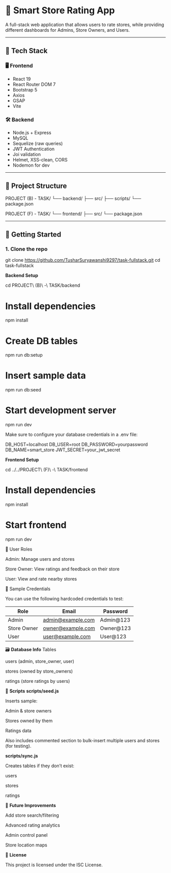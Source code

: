 # 🛒 Smart Store Rating App

A full-stack web application that allows users to rate stores, while providing different dashboards for Admins, Store Owners, and Users.

---

## 🧱 Tech Stack

### 🖥 Frontend
- React 19
- React Router DOM 7
- Bootstrap 5
- Axios
- GSAP
- Vite

### 🛠 Backend
- Node.js + Express
- MySQL
- Sequelize (raw queries)
- JWT Authentication
- Joi validation
- Helmet, XSS-clean, CORS
- Nodemon for dev

---

## 📁 Project Structure

PROJECT (B) - TASK/
└── backend/
├── src/
├── scripts/
└── package.json

PROJECT (F) - TASK/
└── frontend/
├── src/
└── package.json

---

## 🚀 Getting Started

### 1. Clone the repo

git clone https://github.com/TusharSuryawanshi9297/task-fullstack.git
cd task-fullstack

**Backend Setup**

cd PROJECT\ (B)\ -\ TASK/backend

# Install dependencies
npm install

# Create DB tables
npm run db:setup

# Insert sample data
npm run db:seed

# Start development server
npm run dev

Make sure to configure your database credentials in a .env file:

DB_HOST=localhost
DB_USER=root
DB_PASSWORD=yourpassword
DB_NAME=smart_store
JWT_SECRET=your_jwt_secret

**Frontend Setup**

cd ../../PROJECT\ (F)\ -\ TASK/frontend

# Install dependencies
npm install

# Start frontend
npm run dev

👤 User Roles

Admin: Manage users and stores

Store Owner: View ratings and feedback on their store

User: View and rate nearby stores

🧪 Sample Credentials

You can use the following hardcoded credentials to test:

| Role        | Email                                         | Password   |
| ----------- | --------------------------------------------- | ---------- |
| Admin       | [admin@example.com](mailto:admin@example.com) | Admin\@123 |
| Store Owner | [owner@example.com](mailto:owner@example.com) | Owner\@123 |
| User        | [user@example.com](mailto:user@example.com)   | User\@123  |

🗃 **Database Info**
Tables

users (admin, store_owner, user)

stores (owned by store_owners)

ratings (store ratings by users)

📜 **Scripts**
**scripts/seed.js**

Inserts sample:

Admin & store owners

Stores owned by them

Ratings data

Also includes commented section to bulk-insert multiple users and stores (for testing).

**scripts/sync.js**

Creates tables if they don’t exist:

users

stores

ratings

📌 **Future Improvements**

Add store search/filtering

Advanced rating analytics

Admin control panel

Store location maps

📄 **License**

This project is licensed under the ISC License.

